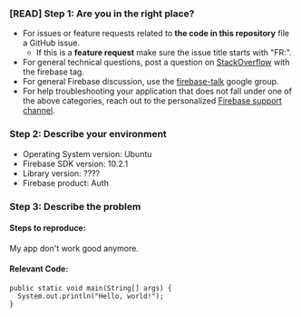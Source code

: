 ### [READ] Step 1: Are you in the right place?

  * For issues or feature requests related to __the code in this repository__
    file a GitHub issue.
    * If this is a __feature request__ make sure the issue title starts with "FR:".
  * For general technical questions, post a question on [StackOverflow](http://stackoverflow.com/)
    with the firebase tag.
  * For general Firebase discussion, use the [firebase-talk](https://groups.google.com/forum/#!forum/firebase-talk)
    google group.
  * For help troubleshooting your application that does not fall under one
    of the above categories, reach out to the personalized
    [Firebase support channel](https://firebase.google.com/support/).

### Step 2: Describe your environment

  * Operating System version: Ubuntu
  * Firebase SDK version: 10.2.1
  * Library version: ????
  * Firebase product: Auth

### Step 3: Describe the problem

#### Steps to reproduce:

My app don't work good anymore.

#### Relevant Code:

```
public static void main(String[] args) {
  System.out.println("Hello, world!");
}
```